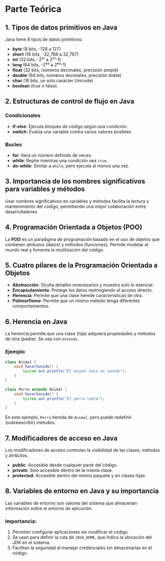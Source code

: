 # Parte Teórica

## 1. Tipos de datos primitivos en Java
Java tiene 8 tipos de datos primitivos:

- **byte** (8 bits, -128 a 127)
- **short** (16 bits, -32,768 a 32,767)
- **int** (32 bits, -2³¹ a 2³¹-1)
- **long** (64 bits, -2⁶³ a 2⁶³-1)
- **float** (32 bits, números decimales, precisión simple)
- **double** (64 bits, números decimales, precisión doble)
- **char** (16 bits, un solo carácter Unicode)
- **boolean** (true o false)

## 2. Estructuras de control de flujo en Java

### Condicionales
- **if-else**: Ejecuta bloques de código según una condición.
- **switch**: Evalúa una variable contra varios valores posibles.

### Bucles
- **for**: Itera un número definido de veces.
- **while**: Repite mientras una condición sea `true`.
- **do-while**: Similar a `while`, pero ejecuta al menos una vez.

## 3. Importancia de los nombres significativos para variables y métodos

Usar nombres significativos en variables y métodos facilita la lectura y mantenimiento del código, permitiendo una mejor colaboración entre desarrolladores.

## 4. Programación Orientada a Objetos (POO)

La **POO** es un paradigma de programación basado en el uso de objetos que contienen atributos (datos) y métodos (funciones). Permite modelar el mundo real y fomenta la reutilización del código.

## 5. Cuatro pilares de la Programación Orientada a Objetos

- **Abstracción**: Oculta detalles innecesarios y muestra solo lo esencial.
- **Encapsulamiento**: Protege los datos restringiendo el acceso directo.
- **Herencia**: Permite que una clase herede características de otra.
- **Polimorfismo**: Permite que un mismo método tenga diferentes comportamientos.

## 6. Herencia en Java

La herencia permite que una clase (hija) adquiera propiedades y métodos de otra (padre). Se usa con `extends`.

### Ejemplo
```java
class Animal {
    void hacerSonido() {
        System.out.println("El animal hace un sonido");
    }
}

class Perro extends Animal {
    void hacerSonido() {
        System.out.println("El perro ladra");
    }
}
```
En este ejemplo, `Perro` hereda de `Animal`, pero puede redefinir (sobreescribir) métodos.

## 7. Modificadores de acceso en Java

Los modificadores de acceso controlan la visibilidad de las clases, métodos y atributos.

- **public**: Accesible desde cualquier parte del código.
- **private**: Solo accesible dentro de la misma clase.
- **protected**: Accesible dentro del mismo paquete y en clases hijas.

## 8. Variables de entorno en Java y su importancia

Las variables de entorno son valores del sistema que almacenan información sobre el entorno de ejecución.

### Importancia:
1. Permiten configurar aplicaciones sin modificar el código.
2. Se usan para definir la ruta de `JAVA_HOME`, que indica la ubicación del JDK en el sistema.
3. Facilitan la seguridad al manejar credenciales sin almacenarlas en el código.

